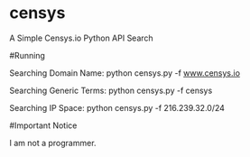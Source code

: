 # censys
A Simple Censys.io Python API Search

#Running

Searching Domain Name:
python censys.py -f www.censys.io

Searching Generic Terms:
python censys.py -f censys

Searching IP Space:
python censys.py -f 216.239.32.0/24

#Important Notice

I am not a programmer.
